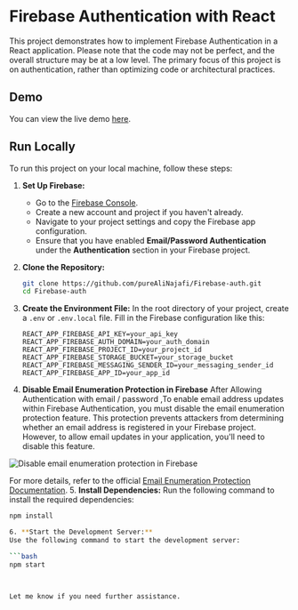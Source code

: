 # Firebase Authentication with React

This project demonstrates how to implement Firebase Authentication in a React application. Please note that the code may not be perfect, and the overall structure may be at a low level. The primary focus of this project is on authentication, rather than optimizing code or architectural practices.

## Demo

You can view the live demo [here](https://firebase-auth-liard.vercel.app/).

## Run Locally

To run this project on your local machine, follow these steps:

1. **Set Up Firebase:**
   - Go to the [Firebase Console](https://console.firebase.google.com/).
   - Create a new account and project if you haven't already.
   - Navigate to your project settings and copy the Firebase app configuration.
   - Ensure that you have enabled **Email/Password Authentication** under the **Authentication** section in your Firebase project.

2. **Clone the Repository:**
   ```bash
   git clone https://github.com/pureAliNajafi/Firebase-auth.git
   cd Firebase-auth
   
3. **Create the Environment File:**
   In the root directory of your project, create a `.env` or `.env.local` file. Fill in the Firebase configuration like this:

   ```plaintext
   REACT_APP_FIREBASE_API_KEY=your_api_key
   REACT_APP_FIREBASE_AUTH_DOMAIN=your_auth_domain
   REACT_APP_FIREBASE_PROJECT_ID=your_project_id
   REACT_APP_FIREBASE_STORAGE_BUCKET=your_storage_bucket
   REACT_APP_FIREBASE_MESSAGING_SENDER_ID=your_messaging_sender_id
   REACT_APP_FIREBASE_APP_ID=your_app_id

4. **Disable Email Enumeration Protection in Firebase**
After Allowing Authentication with email / password ,To enable email address updates within Firebase Authentication, you must disable the email enumeration protection feature. This protection prevents attackers from determining whether an email address is registered in your Firebase project. However, to allow email updates in your application, you'll need to disable this feature.

![Disable email enumeration protection in Firebase](https://github.com/pureAliNajafi/Firebase-auth/blob/main/email-update-error-firebase.jpg?raw=true)

For more details, refer to the official [Email Enumeration Protection Documentation](https://cloud.google.com/identity-platform/docs/admin/email-enumeration-protection?hl=en&authuser=0).
5. **Install Dependencies:**
   Run the following command to install the required dependencies:

   ```bash
   npm install

6. **Start the Development Server:**
   Use the following command to start the development server:

   ```bash
   npm start



Let me know if you need further assistance.
